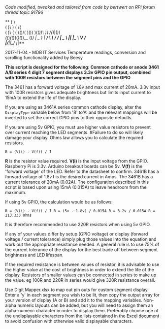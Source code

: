 *Code modified, tweaked and tailored from code by bertwert 
on RPi forum thread topic 91796*

 **              (       )  
    (          )\ ) ( /(  
  ( )\ (   (  (()/( )\()) 
  )((_))\  )\  /(_)|(_)\  
 ((_)_((_)((_)(_))__ ((_) 
 | _ ) __| __/ __\ \ / / 
 | _ \ _|| _|\__ \\ V /  
 |___/___|___|___/ |_|**

2017-11-04 - MDB IT Services
Temperature readings, conversion and scrolling functionality added by Beesy

**This script is designed for the following:
Common cathode or anode 3461 A/B series 4 digit 7 segment displays
3.3v GPIO pin output, combined with 100R resistors between the segment pins and the GPIO**

The 3461 has a forward voltage of 1.8v and max current of 20mA. 3.3v input with 100R resistors
gives adequate brightness but limits input current to 15mA to extend the life of the display.

If you are using as 3461A series common cathode display, alter
the `DisplayType` variable below from 'B' to'A' and the relevant mappings
will be inverted to set the correct GPIO pins to their opposite defaults.

If you are using 5v GPIO, you must use higher value resistors to prevent over current reaching the LED segments.
#Failure to do so will likely damage your display. Ohms law allows you to calculate the required resistors.

`R = (V(i) - V(f)) / I`

**R** is the resistor value required.
**V(i)** is the input voltage from the GPIO. Raspberry Pi is 3.3v. Arduino breakout boards can be 5v.
**V(f)** is the 'forward voltage' of the LED. Refer to the datasheet to confirm. 3461B has a forward voltage of 1.8v
**I** is the desired current in Amps. The 3461B has a current tolerance of 20mA (0.02A).
The configuration described in this script is based upon using 15mA (0.015A) to leave headroom from the maximum.

If using 5v GPIO, the calculation would be as follows:

`R = (V(i) - V(f)) / I
R = (5v - 1.8v) / 0.015A
R = 3.2v / 0.015A
R = 213.333 Ohms`

It is therefore recommended to use 220R resistors when using 5v GPIO.

If any of your values differ by setup (GPIO voltage) or display (forward voltage / current tolerance)
simply plug those values into the equation and work out the appropriate resistance needed.
A general rule is to use 75% of the current tolerance of the display for the best trade off
between segment brightness and LED lifespan.

If the required resistance is between values of resistor, it is advisable to use the higher value
at the cost of brightness in order to extend the life of the display. Resistors of smaller values can be
connected in series to make up the value. eg 100R and 220R in series would give 320R resistance overall.

Use Digit Mapper.xlsx to map out pin outs for custom segment display. Enter a 'y' in each segment you wish to be lit, 
then copy the output array for your version of display (A or B) and add it to the mapping variables. Non-alpha numeric 
layouts can be added, but you will need to assign them an alpha-numeric character in order to display them. 
Preferably choose one of the undisplayable characters from the lists contained in the Excel document to avoid confusion 
with otherwise valid displayable characters.
